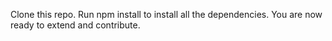 Clone this repo.
Run npm install to install all the dependencies.
You are now ready to extend and contribute.